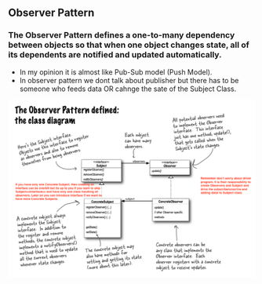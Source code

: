 ## Observer Pattern 

### The Observer Pattern defines a one-to-many dependency between objects so that when one object changes state, all of its dependents are notified and updated automatically.

* In my opinion it is almost like Pub-Sub model (Push Model).
* In observer pattern we dont talk about publisher but there has to be someone who feeds data OR cahnge the sate of the Subject Class. 

![](https://github.com/xXLogicNotFoundXx/DesignPatterns/blob/main/Observer/IMG/Observer%20Pattern.png)
